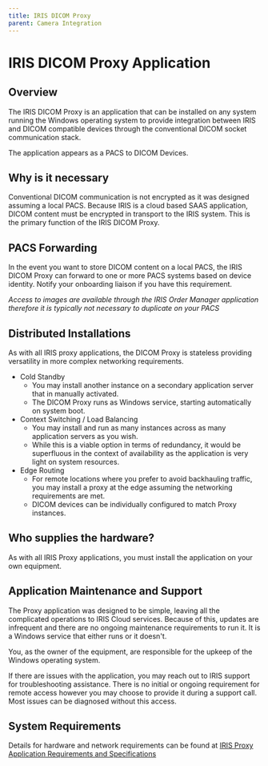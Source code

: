 ```yaml
---
title: IRIS DICOM Proxy
parent: Camera Integration
---
```



# IRIS DICOM Proxy Application

## Overview

The IRIS DICOM Proxy is an application that can be installed on any system running the Windows operating system to provide integration between IRIS and DICOM compatible devices through the conventional DICOM socket communication stack.  

The application appears as a PACS to DICOM Devices. 

## Why is it necessary

Conventional DICOM communication is not encrypted as it was designed assuming a local PACS.  Because IRIS is a cloud based SAAS application, DICOM content must be encrypted in transport to the IRIS system.  This is the primary function of the IRIS DICOM Proxy.

## PACS Forwarding

In the event you want to store DICOM content on a  local PACS, the IRIS DICOM Proxy can forward to one or more PACS systems based on device identity.  Notify your onboarding liaison if you have this requirement.  

*Access to images are available through the IRIS Order Manager application therefore it is typically not necessary to duplicate on your PACS*

## Distributed Installations

As with all IRIS proxy applications, the DICOM Proxy is stateless providing versatility in more complex networking requirements.  

- Cold Standby
    - You may install another instance on a secondary application server that in manually activated.  
    - The DICOM Proxy runs as Windows service, starting automatically on system boot.  
- Context Switching / Load Balancing
    - You may install and run as many instances across as many application servers as you wish.
    - While this is a viable option in terms of redundancy, it would be superfluous in the context of availability as the application is very light on system resources.
- Edge Routing
    - For remote locations where you prefer to avoid backhauling traffic, you may install a proxy at the edge assuming the networking requirements are met.  
    - DICOM devices can be individually configured to match Proxy instances. 

## Who supplies the hardware?

As with all IRIS Proxy applications, you must install the application on your own equipment.

## Application Maintenance and Support

The Proxy application was designed to be simple, leaving all the complicated operations to IRIS Cloud services.  Because of this, updates are infrequent and there are no ongoing maintenance requirements to run it.  It is a Windows service that either runs or it doesn't.

You, as the owner of the equipment, are responsible for the upkeep of the Windows operating system.  

If there are issues with the application, you may reach out to IRIS support for troubleshooting assistance.  There is no initial or ongoing requirement for remote access however you may choose to provide it during a support call.  Most issues can be diagnosed without this access.

## System Requirements

Details for hardware and network requirements can be found at [IRIS Proxy Application Requirements and Specifications](/integration/EMRProxyReqAndSpecs/)
